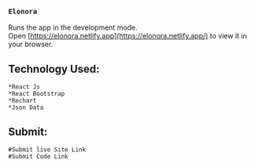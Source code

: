 ### `Elonora`

Runs the app in the development mode.\
Open [https://elonora.netlify.app](https://elonora.netlify.app/) to view it in your browser.

## Technology Used: 
    *React Js 
    *React Bootstrap
    *Rechart
    *Json Data
## Submit:
    #Submit live Site Link
    #Submit Code Link